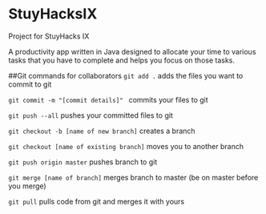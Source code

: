 # StuyHacksIX
Project for StuyHacks IX

A productivity app written in Java designed to allocate your time to various tasks that you have to complete and helps you focus on those tasks.

##Git commands for collaborators
```git add .```
adds the files you want to commit to git

```git commit -m "[commit details]" ```
commits your files to git

```git push --all```
pushes your committed files to git

`git checkout -b [name of new branch]`
creates a branch

`git checkout [name of existing branch]`
moves you to another branch

`git push origin master` pushes branch to git

`git merge [name of branch]`
merges branch to master (be on master before you merge)

`git pull`
pulls code from git and merges it with yours


